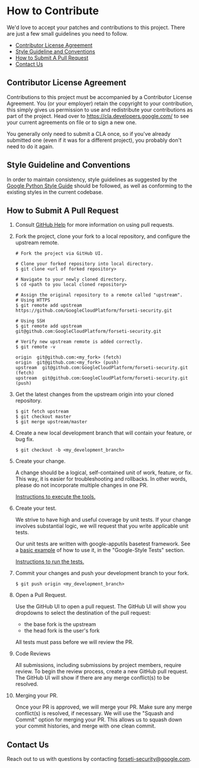 # How to Contribute

We'd love to accept your patches and contributions to this project. There are
just a few small guidelines you need to follow.

* [Contributor License Agreement](#contributor-license-agreement)
* [Style Guideline and Conventions](#style-guideline-and-conventions)
* [How to Submit A Pull Request](#how-to-submit-a-pull-request)
* [Contact Us](#contact-us)

## Contributor License Agreement

Contributions to this project must be accompanied by a Contributor License
Agreement. You (or your employer) retain the copyright to your contribution,
this simply gives us permission to use and redistribute your contributions as
part of the project. Head over to <https://cla.developers.google.com/> to see
your current agreements on file or to sign a new one.

You generally only need to submit a CLA once, so if you've already submitted one
(even if it was for a different project), you probably don't need to do it
again.

## Style Guideline and Conventions

In order to maintain consistency, style guidelines as suggested by the
[Google Python Style Guide] should be followed, as well as conforming to
the existing styles in the current codebase.

## How to Submit A Pull Request

1. Consult [GitHub Help] for more information on using pull requests.

2. Fork the project, clone your fork to a local repository, and configure
the upstream remote.

    ```
    # Fork the project via GitHub UI.

    # Clone your forked repository into local directory.
    $ git clone <url of forked repository>

    # Navigate to your newly cloned directory.
    $ cd <path to you local cloned repository>
    
    # Assign the original repository to a remote called "upstream".
    # Using HTTPS
    $ git remote add upstream https://github.com/GoogleCloudPlatform/forseti-security.git
    
    # Using SSH
    $ git remote add upstream git@github.com:GoogleCloudPlatform/forseti-security.git
    
    # Verify new upstream remote is added correctly.
    $ git remote -v
    
    origin  git@github.com:<my_fork> (fetch)
    origin  git@github.com:<my_fork> (push)
    upstream  git@github.com:GoogleCloudPlatform/forseti-security.git (fetch)
    upstream  git@github.com:GoogleCloudPlatform/forseti-security.git (push)
    ```

3. Get the latest changes from the upstream origin into your
cloned repository.

    ```
    $ git fetch upstream
    $ git checkout master
    $ git merge upstream/master
    ```

4. Create a new local development branch that will contain your feature,
or bug fix.

    ```
    $ git checkout -b <my_development_branch>
    ```

5. Create your change.

    A change should be a logical, self-contained unit of work, feature, or fix.
    This way, it is easier for troubleshooting and rollbacks.  In other words,
    please do not incorporate multiple changes in one PR.
    
    [Instructions to execute the tools.]

6. Create your test.

    We strive to have high and useful coverage by unit tests.  If your change
    involves substantial logic, we will request that you write applicable unit
    tests.
    
    Our unit tests are written with google-apputils basetest framework.
    See a [basic example] of how to use it, in the "Google-Style Tests" section.
    
    [Instructions to run the tests.]

7. Commit your changes and push your development branch to your fork.

    ```
    $ git push origin <my_development_branch>
    ```

8. Open a Pull Request.

    Use the GitHub UI to open a pull request.  The GitHub UI will show you
    dropdowns to select the destination of the pull request:
    * the base fork is the upstream
    * the head fork is the user's fork
    
    All tests must pass before we will review the PR.

9. Code Reviews

    All submissions, including submissions by project members, require review.
    To begin the review process, create a new GitHub pull request.  The GitHub UI
    will show if there are any merge conflict(s) to be resolved.

10. Merging your PR.

    Once your PR is approved, we will merge your PR.  Make sure any merge
    conflict(s) is resolved, if necessary.  We will use the "Squash and Commit"
    option for merging your PR.  This allows us to squash down your commit
    histories, and merge with one clean commit.

## Contact Us
Reach out to us with questions by contacting
[forseti-security@google.com].

[GitHub Help]: https://help.github.com/articles/about-pull-requests/
[Google Python Style Guide]: https://google.github.io/styleguide/pyguide.html
[Instructions to execute the tools.]: https://github.com/GoogleCloudPlatform/forseti-security/blob/master/google/cloud/security/README.md#execution
[basic example]: https://pypi.python.org/pypi/google-apputils
[Instructions to run the tests.]: https://github.com/GoogleCloudPlatform/forseti-security/blob/master/google/cloud/security/README.md#tests
[forseti-security@google.com]: mailto:forseti-security@google.com
